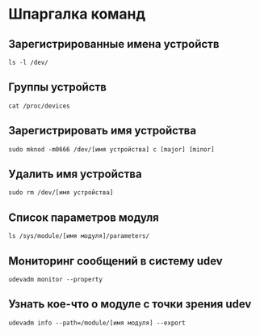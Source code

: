 # Шпаргалка команд
## Зарегистрированные имена устройств
```
ls -l /dev/
```

## Группы устройств
```
cat /proc/devices
```

## Зарегистрировать имя устройства
```
sudo mknod -m0666 /dev/[имя устройства] c [major] [minor]
```

## Удалить имя устройства
```
sudo rm /dev/[имя устройства]
```

## Список параметров модуля
```
ls /sys/module/[имя модуля]/parameters/
```

## Мониторинг сообщений в систему udev
```
udevadm monitor --property
```

## Узнать кое-что о модуле с точки зрения udev
```
udevadm info --path=/module/[имя модуля] --export
```

##
```
```

